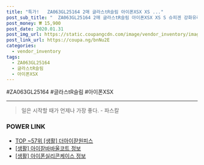 ```yaml
--- 
title: "특가!   ZA063GL25164 2매 글라스tR슬림 아이폰XSX XS ..." 
post_sub_title: "  ZA063GL25164 2매 글라스tR슬림 아이폰XSX XS S 슈피겐 강화유리" 
post_money: ₩ 15,900 
post_date: 2020.01.31 
post_img_url: https://static.coupangcdn.com/image/vendor_inventory/images/2018/11/02/20/6/ad6b0517-8295-4aa8-8e85-d89f700a94bc.jpg 
post_link_url: https://coupa.ng/bnNu2E 
categories: 
  - vendor_inventory 
tags: 
  - ZA063GL25164 
  - 글라스tR슬림 
  - 아이폰XSX 
--- 
```

  #ZA063GL25164 #글라스tR슬림 #아이폰XSX 
<hr> 

> 일은 시작할 때가 언제나 가장 좋다. - 파스칼 


### POWER LINK

* <a href="https://blog.naver.com/fasyy4321/221777799723" target="_blank"> TOP ~57위 [생활] 더아이잗원피스</a>
* <a href="https://blog.naver.com/santokki14/221773657129" target="_blank"> [생활] 아이잗바바울코트 정보 </a>
* <a href="https://blog.naver.com/sakai111/221767933412" target="_blank"> [생활] 아이폰실리콘케이스 정보 </a>
